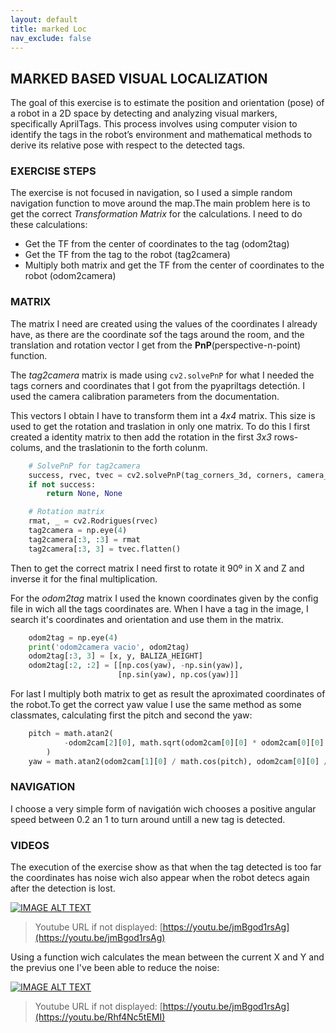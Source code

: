 ```yaml
---
layout: default
title: marked Loc
nav_exclude: false
---
```


## MARKED BASED VISUAL LOCALIZATION

The goal of this exercise is to estimate the position and orientation (pose) of a robot in a 2D space by detecting and analyzing visual markers, specifically AprilTags. This process involves using computer vision to identify the tags in the robot’s environment and mathematical methods to derive its relative pose with respect to the detected tags.

### EXERCISE STEPS

The exercise is not focused in navigation, so I used a simple random navigation function to move around the map.The main problem here is to get the correct *Transformation Matrix* for the calculations. I need to do these calculations:

* Get the TF from the center of coordinates to the tag (odom2tag)
* Get the TF from the tag to the robot (tag2camera)
* Multiply both matrix and get the TF from the center of coordinates to the robot (odom2camera)

### MATRIX

The matrix I need are created using the values of the coordinates I already have, as there are the coordinate sof the tags around the room, and the translation and rotation vector I get from the **PnP**(perspective-n-point) function.

The *tag2camera* matrix is made using `cv2.solvePnP` for what I needed the tags corners and coordinates that I got from the pyapriltags detectión. I used the camera calibration parameters from the documentation.

This vectors I obtain I have to transform them int a *4x4* matrix. This size is used to get the rotation and traslation in only one matrix. To do this I first created a identity matrix to then add the rotation in the first *3x3* rows-colums, and the traslationin to the forth colunm.

```python
    # SolvePnP for tag2camera
    success, rvec, tvec = cv2.solvePnP(tag_corners_3d, corners, camera_matrix, dist_coeffs, flags=cv2.SOLVEPNP_IPPE_SQUARE)
    if not success:
        return None, None

    # Rotation matrix
    rmat, _ = cv2.Rodrigues(rvec)
    tag2camera = np.eye(4)
    tag2camera[:3, :3] = rmat
    tag2camera[:3, 3] = tvec.flatten()
```

Then to get the correct matrix I need first to rotate it 90º in X and Z and inverse it for the final multiplication.

For the *odom2tag* matrix I used the known coordinates given by the config file in wich all the tags coordinates are. When I have a tag in the image, I search it's coordinates and orientation and use them in the matrix.

```python
    odom2tag = np.eye(4)
    print('odom2camera vacio', odom2tag)
    odom2tag[:3, 3] = [x, y, BALIZA_HEIGHT]
    odom2tag[:2, :2] = [[np.cos(yaw), -np.sin(yaw)],
                        [np.sin(yaw), np.cos(yaw)]]
```

For last I multiply both matrix to get as result the aproximated coordinates of the robot.To get the correct yaw value I use the same method as some classmates, calculating first the pitch and second the yaw:

```python
    pitch = math.atan2(
            -odom2cam[2][0], math.sqrt(odom2cam[0][0] * odom2cam[0][0] + odom2cam[1][0] * odom2cam[1][0])
        )
    yaw = math.atan2(odom2cam[1][0] / math.cos(pitch), odom2cam[0][0] / math.cos(pitch)) + math.pi/2
```

### NAVIGATION

I choose a very simple form of navigatión wich chooses a positive angular speed between 0.2 an 1 to turn around untill a new tag is detected.

### VIDEOS

The execution of the exercise show as that when the tag detected is too far the coordinates has noise wich also appear when the robot detecs again after the detection is lost.

[![IMAGE ALT TEXT](http://img.youtube.com/vi/jmBgod1rsAg/0.jpg)](https://youtu.be/jmBgod1rsAg "Auto Parking")

> Youtube URL if not displayed: [https://youtu.be/jmBgod1rsAg](https://youtu.be/jmBgod1rsAg)

Using a function wich calculates the mean between the current X and Y and the previus one I've been able to reduce the noise:

[![IMAGE ALT TEXT](http://img.youtube.com/vi/Rhf4Nc5tEMI/0.jpg)](https://youtu.be/Rhf4Nc5tEMI "Auto Parking")

> Youtube URL if not displayed: [https://youtu.be/jmBgod1rsAg](https://youtu.be/Rhf4Nc5tEMI)